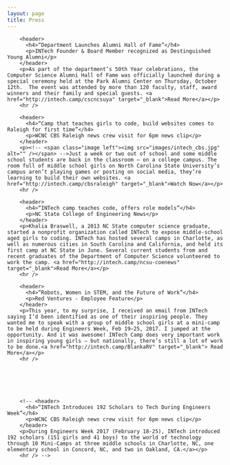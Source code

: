 ```yaml
---
layout: page
title: Press
---
```


<!-- <h4>INTech in the news</h4>
        <p>This is <b>bold</b> and this is <strong>strong</strong>. This is <i>italic</i> and this is <em>emphasized</em>.
        This is <sup>superscript</sup> text and this is <sub>subscript</sub> text.
        This is <u>underlined</u> and this is code: <code>for (;;) { ... }</code>. Finally, <a href="#">this is a link</a>.</p>
        <hr /> -->


        
        <header>
          <h4>“Department Launches Alumni Hall of Fame”</h4>
          <p>INTech Founder & Board Member recognized as Destinguished Young Alumni</p>
        </header>
        <p>As part of the department’s 50th Year celebrations, the Computer Science Alumni Hall of Fame was officially launched during a special ceremony held at the Park Alumni Center on Thursday, October 12th.  The event was attended by more than 120 faculty, staff, award winners and their family and special guests. <a href="http://intech.camp/cscncsuya" target="_blank">Read More</a></p>
        <hr />

        <header>
          <h4>“Camp that teaches girls to code, build websites comes to Raleigh for first time”</h4>
          <p>WCNC CBS Raleigh news crew visit for 6pm news clip</p>
        </header>
        <p><!-- <span class="image left"><img src="images/intech_cbs.jpg" alt="" /></span> -->Just a week or two out of school and some middle school students are back in the classroom — on a college campus. The room full of middle school girls on North Carolina State University’s campus aren’t playing games or posting on social media, they’re learning to build their own websites. <a href="http://intech.camp/cbsraleigh" target="_blank">Watch Now</a></p>
        <hr />

        <header>
          <h4>“INTech camp teaches code, offers role models”</h4>
          <p>NC State College of Engineering News</p>
        </header>
        <p>Khalia Braswell, a 2013 NC State computer science graduate, started a nonprofit organization called INTech to expose middle-school aged girls to coding. INTech has hosted several camps in Charlotte, as well as numerous cities in South Carolina and California, and held its first camp at NC State in June. Several current students from and recent graduates of the Department of Computer Science volunteered to work the camp. <a href="http://intech.camp/ncsu-coenews" target="_blank">Read More</a></p>
        <hr />

        <header>
          <h4>“Robots, Women in STEM, and the Future of Work”</h4>
          <p>Red Ventures - Employee Feature</p>
        </header>
        <p>This year, to my surprise, I received an email from INTech saying I’d been identified as one of their inspiring people. They wanted me to speak with a group of middle school girls at a mini-camp to be held during Engineers Week, Feb 19–25, 2017. I jumped at the opportunity. And it was awesome! INTech Camp does very important work in inspiring young girls — but nationally, there’s still a lot of work to be done.<a href="http://intech.camp/BlankaRV" target="_blank"> Read More</a></p>
        <hr />




        

        <!-- <header>
          <h4>“INTech Introduces 192 Scholars to Tech During Engineers Week”</h4>
          <p>WCNC CBS Raleigh news crew visit for 6pm news clip</p>
        </header>
        <p>During Engineers Week 2017 (February 18-25), INTech introduced 192 scholars (151 girls and 41 boys) to the world of technology through 10 Mini-Camps at three middle schools in Charlotte, NC, one elementary school in Concord, NC, and two in Oakland, CA.</a></p>
        <hr /> -->

